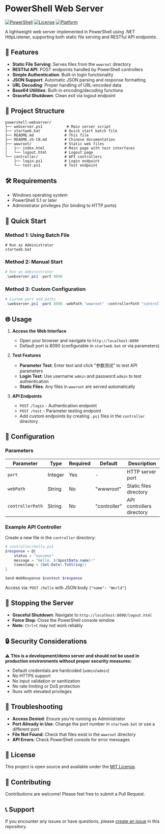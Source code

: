 # PowerShell Web Server

[![PowerShell](https://img.shields.io/badge/PowerShell-5.1%2B-blue.svg)](https://github.com/PowerShell/PowerShell)
[![License](https://img.shields.io/badge/License-MIT-green.svg)](LICENSE)
[![Platform](https://img.shields.io/badge/Platform-Windows-lightgrey.svg)](https://www.microsoft.com/windows)

A lightweight web server implemented in PowerShell using .NET HttpListener, supporting both static file serving and RESTful API endpoints.

## 🚀 Features

- **Static File Serving**: Serves files from the `wwwroot` directory
- **RESTful API**: POST endpoints handled by PowerShell controllers
- **Simple Authentication**: Built-in login functionality
- **JSON Support**: Automatic JSON parsing and response formatting
- **URL Decoding**: Proper handling of URL-encoded data
- **Base64 Utilities**: Built-in encoding/decoding functions
- **Graceful Shutdown**: Clean exit via logout endpoint

## 📁 Project Structure

```
powershell-webserver/
├── webserver.ps1           # Main server script
├── startweb.bat           # Quick start batch file
├── README.md              # This file
├── README.zh-CN.md        # Chinese documentation
├── wwwroot/               # Static web files
│   ├── index.html         # Main page with test interfaces
│   └── logout.html        # Logout page
└── controller/            # API controllers
    ├── login.ps1          # Login endpoint
    └── test.ps1           # Test endpoint
```

## 🛠️ Requirements

- Windows operating system
- PowerShell 5.1 or later
- Administrator privileges (for binding to HTTP ports)

## 🚀 Quick Start

### Method 1: Using Batch File
```batch
# Run as Administrator
startweb.bat
```

### Method 2: Manual Start
```powershell
# Run as Administrator
.\webserver.ps1 -port 8090
```

### Method 3: Custom Configuration
```powershell
# Custom port and paths
.\webserver.ps1 -port 8080 -webPath "wwwroot" -controllerPath "controller"
```

## 🌐 Usage

1. **Access the Web Interface**
   - Open your browser and navigate to `http://localhost:8090`
   - Default port is 8090 (configurable in `startweb.bat` or via parameters)

2. **Test Features**
   - **Parameter Test**: Enter text and click "参数测试" to test API parameters
   - **Login Test**: Use username `admin` and password `admin` to test authentication
   - **Static Files**: Any files in `wwwroot` are served automatically

3. **API Endpoints**
   - `POST /login` - Authentication endpoint
   - `POST /test` - Parameter testing endpoint
   - Add custom endpoints by creating `.ps1` files in the `controller` directory

## 🔧 Configuration

### Parameters

| Parameter | Type | Required | Default | Description |
|-----------|------|----------|---------|-------------|
| `port` | Integer | Yes | - | HTTP server port |
| `webPath` | String | No | "wwwroot" | Static files directory |
| `controllerPath` | String | No | "controller" | API controllers directory |

### Example API Controller

Create a new file in the `controller` directory:

```powershell
# controller/hello.ps1
$response = @{
    status = "success"
    message = "Hello, $($postData.name)!"
    timestamp = (Get-Date).ToString()
}

Send-WebResponse $context $response
```

Access via: `POST /hello` with JSON body `{"name": "World"}`

## 🛑 Stopping the Server

- **Graceful Shutdown**: Navigate to `http://localhost:8090/logout.html`
- **Force Stop**: Close the PowerShell console window
- **Note**: `Ctrl+C` may not work reliably

## 🔒 Security Considerations

⚠️ **This is a development/demo server and should not be used in production environments without proper security measures:**

- Default credentials are hardcoded (`admin`/`admin`)
- No HTTPS support
- No input validation or sanitization
- No rate limiting or DoS protection
- Runs with elevated privileges

## 🐛 Troubleshooting

- **Access Denied**: Ensure you're running as Administrator
- **Port Already in Use**: Change the port number in `startweb.bat` or use a different port
- **File Not Found**: Check that files exist in the `wwwroot` directory
- **API Errors**: Check PowerShell console for error messages

## 📝 License

This project is open source and available under the [MIT License](LICENSE).

## 🤝 Contributing

Contributions are welcome! Please feel free to submit a Pull Request.

## 📞 Support

If you encounter any issues or have questions, please [create an issue](../../issues) in this repository.

